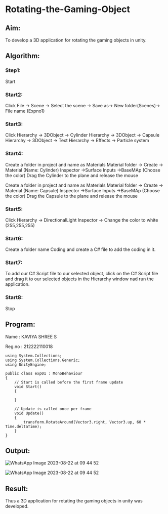# Rotating-the-Gaming-Object

## Aim:
To develop a 3D application for rotating the gaming objects in unity.
## Algorithm:
### Step1:
Start
### Start2:
Click File -> Scene -> Select the scene -> Save as-> New folder(Scenes)-> File name (Expno1)
### Start3:
Click Hierarchy -> 3DObject -> Cylinder
Hierarchy -> 3DObject -> Capsule
Hierarchy -> 3DObject -> Text
Hierarchy -> Effects -> Particle system
### Start4:
Create a folder in project and name as Materials
Material folder -> Create -> Material (Name: Cylinder)
Inspector ->Surface Inputs ->BaseMAp (Choose the color)
Drag the Cylinder to the plane and release the mouse

Create a folder in project and name as Materials
Material folder -> Create -> Material (Name: Capsule)
Inspector ->Surface Inputs ->BaseMAp (Choose the color)
Drag the Capsule to the plane and release the mouse

### Start5:
Click Hierarchy -> DirectionalLight
Inspector -> Change the color to white (255,255,255)

### Start6:
Create a folder name Coding and create a C# file to add the coding in it.

### Start7:
To add our C# Script file to our selected object, click on the C# Script file and drag it to our selected objects in the Hierarchy window nad run the application.

### Start8:
Stop

## Program:
Name : KAVIYA SHREE S

Reg.no : 212222110018
```
using System.Collections;
using System.Collections.Generic;
using UnityEngine;

public class exp01 : MonoBehaviour
{
    // Start is called before the first frame update
    void Start()
    {
        
    }

    // Update is called once per frame
    void Update()
    {
        transform.RotateAround(Vector3.right, Vector3.up, 60 * Time.deltaTime);
    }
}

```

## Output:
![WhatsApp Image 2023-08-22 at 09 44 52](https://github.com/kaviya2839/Rotating-the-Gaming-Object/assets/120553351/3a338ed6-c2ac-43b8-95a6-0f2c864d13d3)

![WhatsApp Image 2023-08-22 at 09 44 52](https://github.com/kaviya2839/Rotating-the-Gaming-Object/assets/120553351/a681dd08-8ae4-4897-b7f1-25cb36745324)

## Result:
Thus a 3D application for rotating the gaming objects in unity was developed.
